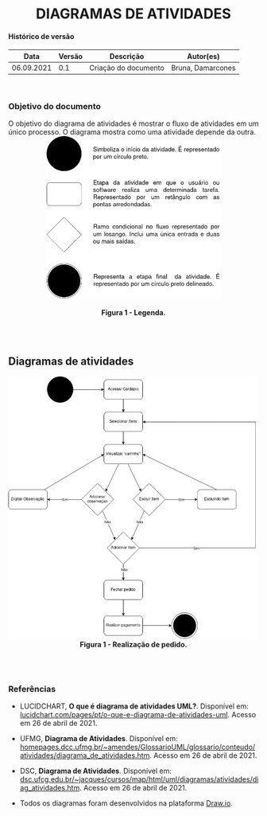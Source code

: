# <center> DIAGRAMAS DE ATIVIDADES

#### Histórico de versão<br>

|      Data      | Versão | Descrição | Autor(es)|
| -------------- | --------- | --------- | -------- |
| 06.09.2021     |    0.1    | Criação do documento| Bruna, Damarcones |

<br>

### Objetivo do documento

<div align="justify">
O objetivo do diagrama de atividades é mostrar o fluxo de atividades em um único processo. O diagrama mostra como uma atividade depende da outra. 
<br>

<div align="center"><img src="../../imagens/legenda-atividades.png" width="350" ></div><br>
<figcaption align='center'>
    <b>Figura 1 - Legenda.</b>
</figcaption>
<br>

<br></div>

## Diagramas de atividades


<div align="center"><img src="../../imagens/diagrama_atividade_robo_garcom.png" width="600" ></<br>
<figcaption align='center'>
    <b>Figura 1 - Realização de pedido.</b>
</figcaption>
<br>


<br></div>

### Referências
- LUCIDCHART, **O que é diagrama de atividades UML?**. Disponível em: [lucidchart.com/pages/pt/o-que-e-diagrama-de-atividades-uml](https://www.lucidchart.com/pages/pt/o-que-e-diagrama-de-atividades-uml). Acesso em 26 de abril de 2021.

- UFMG, **Diagrama de Atividades**. Disponível em: [homepages.dcc.ufmg.br/~amendes/GlossarioUML/glossario/conteudo/atividades/diagrama_de_atividades.htm](https://homepages.dcc.ufmg.br/~amendes/GlossarioUML/glossario/conteudo/atividades/diagrama_de_atividades.htm). Acesso em 26 de abril de 2021.

- DSC, **Diagrama de Atividades**. Disponível em: [dsc.ufcg.edu.br/~jacques/cursos/map/html/uml/diagramas/atividades/diag_atividades.htm](http://www.dsc.ufcg.edu.br/~jacques/cursos/map/html/uml/diagramas/atividades/diag_atividades.htm). Acesso em 26 de abril de 2021.

- Todos os diagramas foram desenvolvidos na plataforma [Draw.io](https://app.diagrams.net/).
